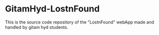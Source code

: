 # GitamHyd-LostnFound
This is the source code repository of the "LostnFound" webApp made and handled by gitam hyd students. 
